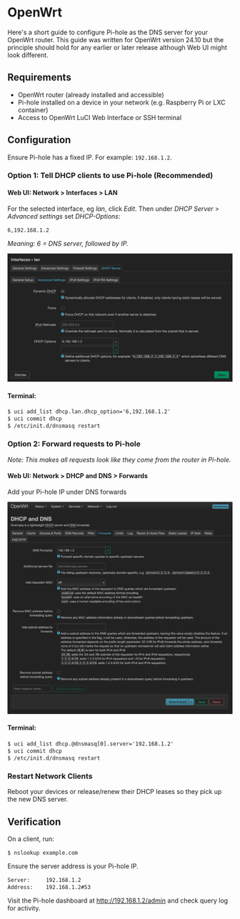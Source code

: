 # OpenWrt

Here's a short guide to configure Pi-hole as the DNS server for your OpenWrt router.
This guide was written for OpenWrt version 24.10 but the principle should hold for any earlier or later release although Web UI might look different.

## Requirements

* OpenWrt router (already installed and accessible)
* Pi-hole installed on a device in your network (e.g. Raspberry Pi or LXC container)
* Access to OpenWrt LuCI Web Interface or SSH terminal

## Configuration

Ensure Pi-hole has a fixed IP. For example: `192.168.1.2`.

### Option 1: Tell DHCP clients to use Pi-hole (Recommended)

#### Web UI: Network > Interfaces > LAN

For the selected interface, eg *lan*, click *Edit*. Then under *DHCP Server* > *Advanced settings* set *DHCP-Options*:

```
6,192.168.1.2
```

*Meaning: 6 = DNS server, followed by IP.*

![Screenshot of OpenWrt interface DHCP settings](../images/routers/openwrt-dhcp-options.png)

#### Terminal:

    $ uci add_list dhcp.lan.dhcp_option='6,192.168.1.2'
    $ uci commit dhcp
    $ /etc/init.d/dnsmasq restart

### Option 2: Forward requests to Pi-hole
*Note: This makes all requests look like they come from the router in Pi-hole.*

#### Web UI: Network > DHCP and DNS > Forwards

Add your Pi-hole IP under DNS forwards

![Screenshot of OpenWrt DNS forwarding settings](../images/routers/openwrt-dns-forward.png)

#### Terminal:

```
$ uci add_list dhcp.@dnsmasq[0].server='192.168.1.2'
$ uci commit dhcp
$ /etc/init.d/dnsmasq restart
```

### Restart Network Clients

Reboot your devices or release/renew their DHCP leases so they pick up the new DNS server.

## Verification

On a client, run:

```
$ nslookup example.com
```

Ensure the server address is your Pi-hole IP.

```
Server:		192.168.1.2
Address:	192.168.1.2#53
````

Visit the Pi-hole dashboard at http://192.168.1.2/admin and check query log for activity.
